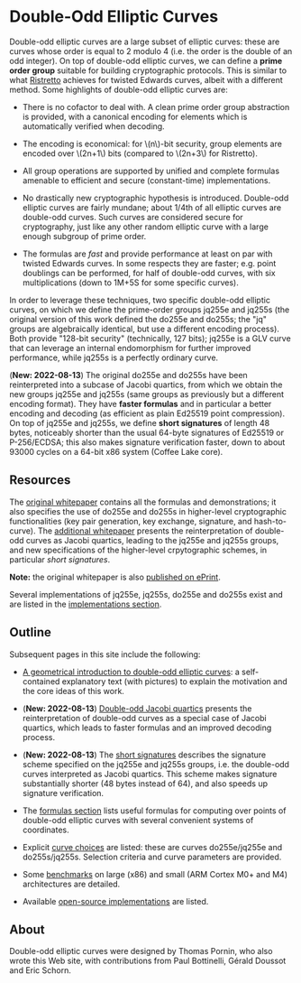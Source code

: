 # Double-Odd Elliptic Curves

Double-odd elliptic curves are a large subset of elliptic curves: these
are curves whose order is equal to 2 modulo 4 (i.e. the order is the
double of an odd integer). On top of double-odd elliptic curves, we can
define a **prime order group** suitable for building cryptographic
protocols. This is similar to what [Ristretto](https://ristretto.group/)
achieves for twisted Edwards curves, albeit with a different method.
Some highlights of double-odd elliptic curves are:

  - There is no cofactor to deal with. A clean prime order group
    abstraction is provided, with a canonical encoding for elements
    which is automatically verified when decoding.

  - The encoding is economical: for \\(n\\)-bit security, group
    elements are encoded over \\(2n+1\\) bits (compared to \\(2n+3\\)
    for Ristretto).

  - All group operations are supported by unified and complete formulas
    amenable to efficient and secure (constant-time) implementations.

  - No drastically new cryptographic hypothesis is introduced.
    Double-odd elliptic curves are fairly mundane; about 1/4th of all
    elliptic curves are double-odd curves. Such curves are considered
    secure for cryptography, just like any other random elliptic curve
    with a large enough subgroup of prime order.

  - The formulas are *fast* and provide performance at least on par with
    twisted Edwards curves. In some respects they are faster; e.g. point
    doublings can be performed, for half of double-odd curves, with six
    multiplications (down to 1M+5S for some specific curves).

In order to leverage these techniques, two specific double-odd elliptic
curves, on which we define the prime-order groups jq255e and jq255s (the
original version of this work defined the do255e and do255s; the "jq"
groups are algebraically identical, but use a different encoding
process). Both provide "128-bit security" (technically, 127 bits);
jq255e is a GLV curve that can leverage an internal endomorphism for
further improved performance, while jq255s is a perfectly ordinary
curve.

(**New: 2022-08-13**) The original do255e and do255s have been
reinterpreted into a subcase of Jacobi quartics, from which we obtain
the new groups jq255e and jq255s (same groups as previously but a
different encoding format). They have **faster formulas** and in
particular a better encoding and decoding (as efficient as plain Ed25519
point compression). On top of jq255e and jq255s, we define **short
signatures** of length 48 bytes, noticeably shorter than the usual
64-byte signatures of Ed25519 or P-256/ECDSA; this also makes signature
verification faster, down to about 93000 cycles on a 64-bit x86 system
(Coffee Lake core).

## Resources

The [original whitepaper](doubleodd.pdf) contains all the formulas and
demonstrations; it also specifies the use of do255e and do255s in
higher-level cryptographic functionalities (key pair generation, key
exchange, signature, and hash-to-curve). The [additional
whitepaper](doubleodd-jq.pdf) presents the reinterpretation of
double-odd curves as Jacobi quartics, leading to the jq255e and jq255s
groups, and new specifications of the higher-level crpytographic
schemes, in particular *short signatures*.

**Note:** the original whitepaper is also [published on
ePrint](https://eprint.iacr.org/2020/1558).

Several implementations of jq255e, jq255s, do255e and do255s exist and
are listed in the [implementations section](implementations.md).

## Outline

Subsequent pages in this site include the following:

  - [A geometrical introduction to double-odd elliptic curves](intro.md):
    a self-contained explanatory text (with pictures)
    to explain the motivation and the core ideas of this work.

  - (**New: 2022-08-13**) [Double-odd Jacobi quartics](jacobi.md) presents
    the reinterpretation of double-odd curves as a special case of
    Jacobi quartics, which leads to faster formulas and an improved
    decoding process.

  - (**New: 2022-08-13**) The [short signatures](shortsig.md) describes
    the signature scheme specified on the jq255e and jq255s groups, i.e.
    the double-odd curves interpreted as Jacobi quartics. This scheme
    makes signature substantially shorter (48 bytes instead of 64), and
    also speeds up signature verification.

  - The [formulas section](formulas.md) lists useful formulas for
    computing over points of double-odd elliptic curves with several
    convenient systems of coordinates.

  - Explicit [curve choices](curves.md) are listed: these are curves
    do255e/jq255e and do255s/jq255s. Selection criteria and curve
    parameters are provided.

  - Some [benchmarks](benchmarks.md) on large (x86) and small (ARM
    Cortex M0+ and M4) architectures are detailed.

  - Available [open-source implementations](implementations.md) are
    listed.

## About

Double-odd elliptic curves were designed by Thomas Pornin, who also
wrote this Web site, with contributions from Paul Bottinelli, Gérald
Doussot and Eric Schorn.
